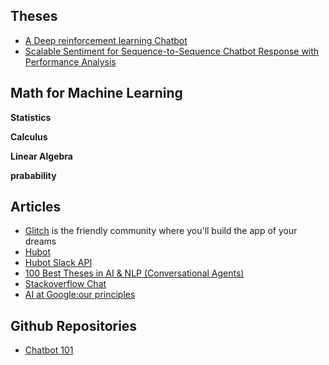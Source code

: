 ## Theses
- [A Deep reinforcement learning Chatbot](https://arxiv.org/abs/1801.06700)
- [Scalable Sentiment for Sequence-to-Sequence Chatbot Response with Performance Analysis](https://arxiv.org/abs/1804.02504v1)

## Math for Machine Learning

**Statistics**

**Calculus**

**Linear Algebra**

**prabability**

## Articles

- [Glitch](https://glitch.com/) is the friendly community where you'll build the app of your dreams
- [Hubot](https://github.com/hubotio/hubot)
- [Hubot Slack API](https://github.com/slackapi/hubot-slack)
- [100 Best Theses in AI & NLP (Conversational Agents)](http://meta-guide.com/bibliography/100-best-theses-in-ai-nlp-conversational-agents)
- [Stackoverflow Chat](https://chat.stackoverflow.com/)
- [AI at Google:our principles](https://blog.google/technology/ai/ai-principles/)

## Github Repositories
- [Chatbot 101](https://github.com/warmheartli/ChatBotCourse)
